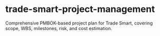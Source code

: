 # trade-smart-project-management
Comprehensive PMBOK-based project plan for Trade Smart, covering scope, WBS, milestones, risk, and cost estimation.
